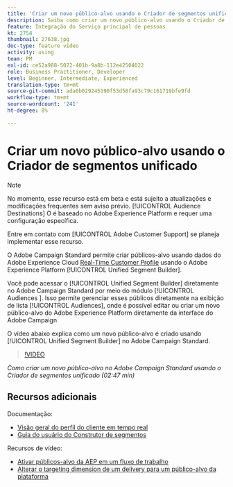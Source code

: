 ```yaml
---
title: 'Criar um novo público-alvo usando o Criador de segmentos unificado '
description: Saiba como criar um novo público-alvo usando o Criador de segmentos unificado
feature: Integração do Serviço principal de pessoas
kt: 2754
thumbnail: 27638.jpg
doc-type: feature video
activity: using
team: PM
exl-id: ce52a988-5072-401b-9a8b-112e42504022
role: Business Practitioner, Developer
level: Beginner, Intermediate, Experienced
translation-type: tm+mt
source-git-commit: ada0b029245190f53d58fa93c79c161719bfe9fd
workflow-type: tm+mt
source-wordcount: '241'
ht-degree: 8%

---
```


# Criar um novo público-alvo usando o Criador de segmentos unificado 

>[!NOTE]
>
>No momento, esse recurso está em beta e está sujeito a atualizações e modificações frequentes sem aviso prévio. [!UICONTROL Audience Destinations] O é baseado no Adobe Experience Platform e requer uma configuração específica.
>
>Entre em contato com [!UICONTROL Adobe Customer Support] se planeja implementar esse recurso.

O Adobe Campaign Standard permite criar públicos-alvo usando dados do Adobe Experience Cloud [Real-Time Customer Profile](https://docs.adobe.com/content/help/en/platform-learn/tutorials/profiles/understanding-the-real-time-customer-profile.html) usando o Adobe Experience Platform [!UICONTROL Unified Segment Builder].

Você pode acessar o [!UICONTROL Unified Segment Builder] diretamente no Adobe Campaign Standard por meio do módulo [!UICONTROL Audiences ]. Isso permite gerenciar esses públicos diretamente na exibição de lista [!UICONTROL Audiences], onde é possível editar ou criar um novo público-alvo do Adobe Experience Platform diretamente da interface do Adobe Campaign

O vídeo abaixo explica como um novo público-alvo é criado usando [!UICONTROL Unified Segment Builder] no Adobe Campaign Standard.

>[!VIDEO](https://video.tv.adobe.com/v/27638?quality=12)

*Como criar um novo público-alvo no Adobe Campaign Standard usando o Criador de segmentos unificado (02:47 min)*

## Recursos adicionais

Documentação:

* [Visão geral do perfil do cliente em tempo real](https://www.adobe.io/apis/experienceplatform/home/profile-identity-segmentation/profile-identity-segmentation-services.html#!api-specification/markdown/narrative/technical_overview/unified_profile_architectural_overview/unified_profile_architectural_overview.md)
* [Guia do usuário do Construtor de segmentos](https://www.adobe.io/apis/experienceplatform/home/profile-identity-segmentation/profile-identity-segmentation-services.html#!api-specification/markdown/narrative/technical_overview/segmentation/segment-builder-guide.md)

Recursos de vídeo:

* [Ativar públicos-alvo da AEP em um fluxo de trabalho](/help/profiles-and-audiences/audience-destinations/activating-aep-audiences.md)
* [Alterar o targeting dimension de um delivery para um público-alvo da plataforma](/help/profiles-and-audiences/audience-destinations/changing-targeting-dimension.md)
